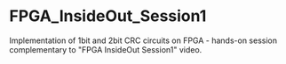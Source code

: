 # FPGA_InsideOut_Session1
Implementation of 1bit and 2bit CRC circuits on FPGA - hands-on session complementary to "FPGA InsideOut Session1" video.
